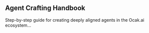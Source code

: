 ## Agent Crafting Handbook
Step-by-step guide for creating deeply aligned agents in the Ocak.ai ecosystem...